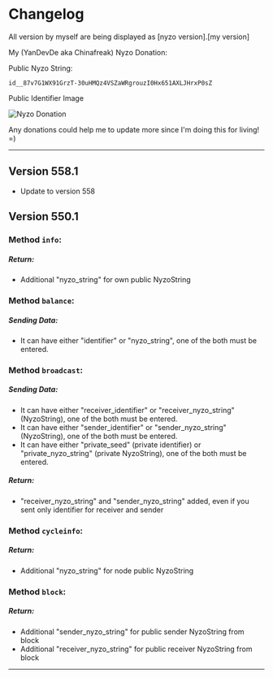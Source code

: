 # Changelog
All version by myself are being displayed as [nyzo version].[my version]

My (YanDevDe aka Chinafreak) Nyzo Donation:

Public Nyzo String:

    id__87v7G1WX91GrzT-30uHMQz4VSZaWRgrouzI0Hx651AXLJHrxP0sZ

Public Identifier Image

![Nyzo Donation](https://i.imgur.com/eW8Z4Cv.png)

Any donations could help me to update more since I'm doing this for living! =) 

___

##  Version 558.1

- Update to version 558

##  Version 550.1

### Method `info`:
##### Return:
- Additional "nyzo_string" for own public NyzoString

### Method `balance`:
##### Sending Data:
- It can have either "identifier" or "nyzo_string", one of the both must be entered.

### Method `broadcast`:
##### Sending Data:
- It can have either "receiver_identifier" or "receiver_nyzo_string" (NyzoString), one of the both must be entered.
-  It can have either "sender_identifier" or "sender_nyzo_string" (NyzoString), one of the both must be entered.
- It can have either "private_seed" (private identifier) or "private_nyzo_string" (private NyzoString), one of the both must be entered.

##### Return:
- "receiver_nyzo_string" and "sender_nyzo_string" added, even if you sent only identifier for receiver and sender

### Method `cycleinfo`:
##### Return:
- Additional "nyzo_string" for node public NyzoString

### Method `block`:
##### Return:
- Additional "sender_nyzo_string" for public sender NyzoString from block
- Additional "receiver_nyzo_string" for public receiver NyzoString from block
___
